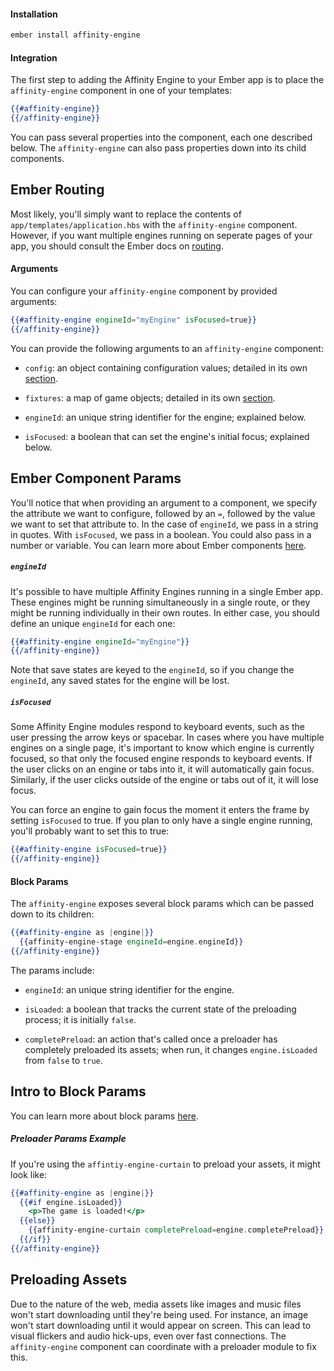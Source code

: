 #### Installation

```bash
ember install affinity-engine
```

#### Integration

<div class="with-aside">

The first step to adding the Affinity Engine to your Ember app is to place the `affinity-engine` component in one of your templates:

```hbs
{{#affinity-engine}}
{{/affinity-engine}}
```

You can pass several properties into the component, each one described below. The `affinity-engine` can also pass properties down into its child components.

</div>

<aside class="aside ember">

# Ember Routing

Most likely, you'll simply want to replace the contents of `app/templates/application.hbs` with the `affinity-engine` component. However, if you want multiple engines running on seperate pages of your app, you should consult the Ember docs on [routing](https://guides.emberjs.com/v2.8.0/routing/).

</aside>

#### Arguments

<div class="row">

<div class="with-aside">

You can configure your `affinity-engine` component by provided arguments:

```hbs
{{#affinity-engine engineId="myEngine" isFocused=true}}
{{/affinity-engine}}
```

You can provide the following arguments to an `affinity-engine` component:

* `config`: an object containing configuration values; detailed in its own [section](/engine/configuration).

* `fixtures`: a map of game objects; detailed in its own [section](/engine/fixtures).

* `engineId`: an unique string identifier for the engine; explained below.

* `isFocused`: a boolean that can set the engine's initial focus; explained below.

</div>

<aside class="aside ember">

# Ember Component Params

You'll notice that when providing an argument to a component, we specify the attribute we want to configure, followed by an `=`, followed by the value we want to set that attribute to. In the case of `engineId`, we pass in a string in quotes. With `isFocused`, we pass in a boolean. You could also pass in a number or variable. You can learn more about Ember components [here](https://guides.emberjs.com/v2.9.0/components/passing-properties-to-a-component/).

</aside>

</div>

##### `engineId`

It's possible to have multiple Affinity Engines running in a single Ember app. These engines might be running simultaneously in a single route, or they might be running individually in their own routes. In either case, you should define an unique `engineId` for each one:

```hbs
{{#affinity-engine engineId="myEngine"}}
{{/affinity-engine}}
```

Note that save states are keyed to the `engineId`, so if you change the `engineId`, any saved states for the engine will be lost.

##### `isFocused`

Some Affinity Engine modules respond to keyboard events, such as the user pressing the arrow keys or spacebar. In cases where you have multiple engines on a single page, it's important to know which engine is currently focused, so that only the focused engine responds to keyboard events. If the user clicks on an engine or tabs into it, it will automatically gain focus. Similarly, if the user clicks outside of the engine or tabs out of it, it will lose focus.

You can force an engine to gain focus the moment it enters the frame by setting `isFocused` to true. If you plan to only have a single engine running, you'll probably want to set this to true:

```hbs
{{#affinity-engine isFocused=true}}
{{/affinity-engine}}
```

#### Block Params

<div class="row">

<div class="with-aside small-order-2 medium-order-1">

The `affinity-engine` exposes several block params which can be passed down to its children:

```hbs
{{#affinity-engine as |engine|}}
  {{affinity-engine-stage engineId=engine.engineId}}
{{/affinity-engine}}
```

The params include:

* `engineId`: an unique string identifier for the engine.

* `isLoaded`: a boolean that tracks the current state of the preloading process; it is initially `false`.

* `completePreload`: an action that's called once a preloader has completely preloaded its assets; when run, it changes `engine.isLoaded` from `false` to `true`.

</div>

<aside class="aside ember small-order-1 medium-order-2">

# Intro to Block Params

You can learn more about block params [here](https://guides.emberjs.com/v2.9.0/components/block-params/).

</aside>

</div>

<div class="row">

<div class="with-aside small-order-2 medium-order-1">

##### Preloader Params Example

If you're using the `affintiy-engine-curtain` to preload your assets, it might look like:

```hbs
{{#affinity-engine as |engine|}}
  {{#if engine.isLoaded}}
    <p>The game is loaded!</p>
  {{else}}
    {{affinity-engine-curtain completePreload=engine.completePreload}}
  {{/if}}
{{/affinity-engine}}
```

</div>

<aside class="aside javascript small-order-1 medium-order-2">

# Preloading Assets

Due to the nature of the web, media assets like images and music files won't start downloading until they're being used. For instance, an image won't start downloading until it would appear on screen. This can lead to visual flickers and audio hick-ups, even over fast connections. The `affinity-engine` component can coordinate with a preloader module to fix this.

</aside>

</div>

